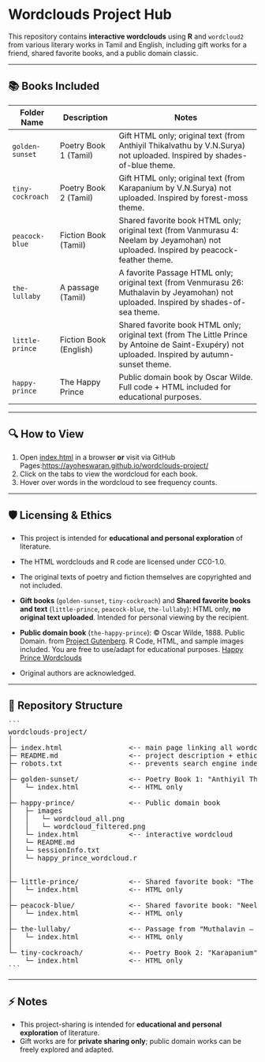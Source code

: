 # Wordclouds Project Hub

This repository contains **interactive wordclouds** using **R** and `wordcloud2` from various literary works in Tamil and English, including gift works for a friend, shared favorite books, and a public domain classic.

---

## 📚 Books Included

| Folder Name      | Description              | Notes |
|----------------------|-------------------------|-------|
| `golden-sunset`      | Poetry Book 1 (Tamil)  | Gift HTML only; original text (from Anthiyil Thikalvathu by V.N.Surya) not uploaded. Inspired by shades-of-blue theme. |
| `tiny-cockroach`     | Poetry Book 2 (Tamil)  | Gift HTML only; original text (from Karapanium by V.N.Surya) not uploaded. Inspired by forest-moss theme. |
| `peacock-blue`       | Fiction Book (Tamil)| Shared favorite book HTML only; original text (from Vanmurasu 4: Neelam by Jeyamohan) not uploaded. Inspired by peacock-feather theme. |
| `the-lullaby`        | A passage (Tamil)      | A favorite Passage HTML only; original text (from Venmurasu 26: Muthalavin by Jeyamohan) not uploaded. Inspired by shades-of-sea theme. |
| `little-prince`  | Fiction Book (English) | Shared favorite book HTML only; original text (from The Little Prince by Antoine de Saint-Exupéry) not uploaded. Inspired by autumn-sunset theme. |
| `happy-prince`   | The Happy Prince       | Public domain book by Oscar Wilde. Full code + HTML included for educational purposes. |

---

## 🔍 How to View

1. Open [index.html](index.html) in a browser **or** visit via GitHub Pages:https://ayoheswaran.github.io/wordclouds-project/
2. Click on the tabs to view the wordcloud for each book.  
3. Hover over words in the wordcloud to see frequency counts.

---

## 🛡 Licensing & Ethics

- This project is intended for **educational and personal exploration** of literature.
- The HTML wordclouds and R code are licensed under CC0-1.0.
- The original texts of poetry and fiction themselves are copyrighted and not included.

- **Gift books** (`golden-sunset`, `tiny-cockroach`) and **Shared favorite books and text** (`little-prince`, `peacock-blue`, `the-lullaby`): HTML only, **no original text uploaded**. Intended for personal viewing by the recipient.  
- **Public domain book** (`the-happy-prince`): © Oscar Wilde, 1888. Public Domain. from 
<a href="https://www.gutenberg.org/files/902/902-0.txt" target="_blank">Project Gutenberg</a>.
R Code, HTML, and sample images included. You are free to use/adapt for educational purposes. [Happy Prince Wordclouds](happy-prince/) 
- Original authors are acknowledged.

---

## 📂 Repository Structure
<pre>```
wordclouds-project/
│
├─ index.html                <-- main page linking all wordclouds
├─ README.md                 <-- project description + ethics
├─ robots.txt                <-- prevents search engine indexing
│
├─ golden-sunset/            <-- Poetry Book 1: "Anthiyil Thikalvathu" by V.N.Surya
│   └─ index.html            <-- HTML only
│
├─ happy-prince/             <-- Public domain book
│   ├─ images 
│   │   └─ wordcloud_all.png
│   │   └─ wordcloud_filtered.png
│   └─ index.html            <-- interactive wordcloud
│   └─ README.md            
│   └─ sessionInfo.txt 
│   └─ happy_prince_wordcloud.r 
│    
│
├─ little-prince/            <-- Shared favorite book: "The Little Prince" by Antoine de Saint-Exupéry
│   └─ index.html            <-- HTML only
│
├─ peacock-blue/             <-- Shared favorite book: "Neelam – Vanmurasu 4" by Jeyamohan
│   └─ index.html            <-- HTML only
│
├─ the-lullaby/              <-- Passage from "Muthalavin – Venmurasu 26" by Jeyamohan
│   └─ index.html            <-- HTML only
│
└─ tiny-cockroach/           <-- Poetry Book 2: "Karapanium" by V.N.Surya
    └─ index.html            <-- HTML only
```</pre>

---

## ⚡ Notes

- This project-sharing is intended for **educational and personal exploration** of literature.  
- Gift works are for **private sharing only**; public domain works can be freely explored and adapted.  

